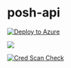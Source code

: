 # posh-api

[![Deploy to Azure](https://aka.ms/deploytoazurebutton)](https://portal.azure.com/#create/Microsoft.Template/uri/https%3A%2F%2Fraw.githubusercontent.com%2Frvdwegen%2Fposh-api%2Fmain%2FAzDeploy-FunctionApp.json)

<a href="http://armviz.io/#/?load=https://portal.azure.com/#create/Microsoft.Template/uri/https%3A%2F%2Fraw.githubusercontent.com%2Frvdwegen%2Fposh-api%2Fmain%2FAzDeploy-FunctionApp.json" target="_blank">
<img src="http://armviz.io/visualizebutton.png"/>

![Cred Scan Check](https://azurequickstartsservice.blob.core.windows.net/badges/quickstarts/microsoft.web/web-app-custom-domain-and-ssl/CredScanResult.svg)
